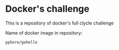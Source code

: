 # Docker's challenge
This is a repository of docker's full clycle challenge

Name of docker image in repository:
```
pp5ere/gohello
```
